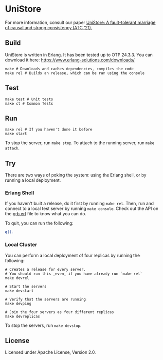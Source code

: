 # UniStore

For more information, consult our paper [UniStore: A fault-tolerant marriage of causal and strong consistency (ATC ‘21).](https://www.usenix.org/system/files/atc21-bravo.pdf)

## Build

UniStore is written in Erlang. It has been tested up to OTP 24.3.3. You can download it here: https://www.erlang-solutions.com/downloads/

```
make # Downloads and caches dependencies, compiles the code
make rel # Builds an release, which can be ran using the console
```

## Test

```
make test # Unit tests
make ct # Common Tests
```

## Run

```
make rel # If you haven't done it before
make start
```

To stop the server, run `make stop`. To attach to the running server, run `make attach`.

## Try

There are two ways of poking the system: using the Erlang shell, or by running a local deployment.

### Erlang Shell

If you haven't built a release, do it first by running `make rel`. Then, run and connect to a local test server by running `make console`. Check out the API on the [grb.erl](./src/grb.erl) file to know what you can do.

To quit, you can run the following:

```erlang
q().
```

### Local Cluster

You can perform a local deployment of four replicas by running the following:

```
# Creates a release for every server.
# You should run this _even_ if you have already run `make rel`
make devrel

# Start the servers
make devstart

# Verify that the servers are running
make devping

# Join the four servers as four different replicas
make devreplicas
```

To stop the servers, run `make devstop`.

## License

Licensed under Apache License, Version 2.0.
